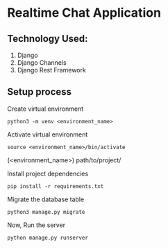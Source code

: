 # Realtime Chat Application 

## Technology Used:
1. Django
2. Django Channels
3. Django Rest Framework

## Setup process 

Create virtual environment

    python3 -m venv <environment_name>

Activate virtual environment

    source <environment_name>/bin/activate

(<environment_name>) path/to/project/

Install project dependencies

    pip install -r requirements.txt

Migrate the database table

    python3 manage.py migrate

Now, Run the server

    python manage.py runserver
